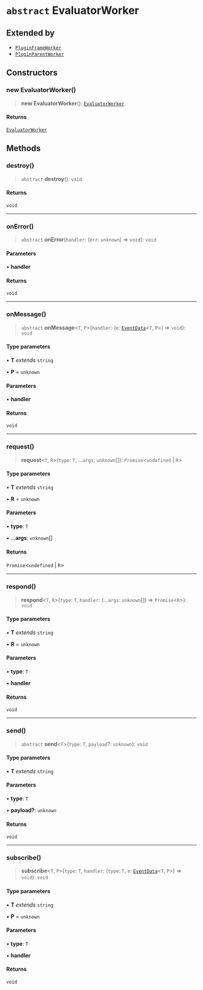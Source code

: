 # `abstract` EvaluatorWorker

## Extended by

- [`PluginFrameWorker`](../../../plugin/v3/frame-worker/classes/PluginFrameWorker.md)
- [`PluginParentWorker`](../../../plugin/v3/parent-worker/classes/PluginParentWorker.md)

## Constructors

### new EvaluatorWorker()

> **new EvaluatorWorker**(): [`EvaluatorWorker`](EvaluatorWorker.md)

#### Returns

[`EvaluatorWorker`](EvaluatorWorker.md)

## Methods

### destroy()

> `abstract` **destroy**(): `void`

#### Returns

`void`

***

### onError()

> `abstract` **onError**(`handler`: (`err`: `unknown`) => `void`): `void`

#### Parameters

• **handler**

#### Returns

`void`

***

### onMessage()

> `abstract` **onMessage**\<`T`, `P`\>(`handler`: (`e`: [`EventData`](../interfaces/EventData.md)\<`T`, `P`\>) => `void`): `void`

#### Type parameters

• **T** *extends* `string`

• **P** = `unknown`

#### Parameters

• **handler**

#### Returns

`void`

***

### request()

> **request**\<`T`, `R`\>(`type`: `T`, ...`args`: `unknown`[]): `Promise`\<`undefined` \| `R`\>

#### Type parameters

• **T** *extends* `string`

• **R** = `unknown`

#### Parameters

• **type**: `T`

• ...**args**: `unknown`[]

#### Returns

`Promise`\<`undefined` \| `R`\>

***

### respond()

> **respond**\<`T`, `R`\>(`type`: `T`, `handler`: (...`args`: `unknown`[]) => `Promise`\<`R`\>): `void`

#### Type parameters

• **T** *extends* `string`

• **R** = `unknown`

#### Parameters

• **type**: `T`

• **handler**

#### Returns

`void`

***

### send()

> `abstract` **send**\<`T`\>(`type`: `T`, `payload`?: `unknown`): `void`

#### Type parameters

• **T** *extends* `string`

#### Parameters

• **type**: `T`

• **payload?**: `unknown`

#### Returns

`void`

***

### subscribe()

> **subscribe**\<`T`, `P`\>(`type`: `T`, `handler`: (`type`: `T`, `e`: [`EventData`](../interfaces/EventData.md)\<`T`, `P`\>) => `void`): `void`

#### Type parameters

• **T** *extends* `string`

• **P** = `unknown`

#### Parameters

• **type**: `T`

• **handler**

#### Returns

`void`
